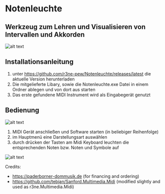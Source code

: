 # Notenleuchte
## Werkzeug zum Lehren und Visualisieren von Intervallen und Akkorden

![alt text](Notenleuchte/DoPaNoZe_Main/ressources/banner.png "Notenleuchte Logo und Banner")


## Installationsanleitung
1. unter https://github.com/r3ne-pew/Notenleuchte/releases/latest die aktuelle Version herunterladen
2. Die mitgelieferte Libary, sowie die Notenleuchte.exe Datei in einem Ordner ablegen und von dort aus starten
3. Das erste gefundene MIDI Instrument wird als Eingabegerät genutzt

## Bedienung
![alt text](https://fs.r3ne.de/img/2019-08-21_21-51-16.png "Notenleuchte Hauptmenü")
1. MIDI Gerät anschließen und Software starten (in beliebiger Reihenfolge)
2. im Hauptmenü eine Darstellungsart auswählen
3. durch drücken der Tasten am Midi Keyboard leuchten die entsprechenden Noten bzw. Noten und Symbole auf

![alt text](https://fs.r3ne.de/img/2019-08-21_21-58-26.png "Notenleuchte Es-Dur / c-moll Ansicht")


Credits:
- https://paderborner-dommusik.de (for financing and ordering)
- https://github.com/tebjan/Sanford.Multimedia.Midi (modified slightly and used as r3ne.Multimedia.Midi)
